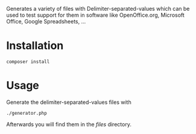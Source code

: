 Generates a variety of files with Delimiter-separated-values which can be used
to test support for them in software like OpenOffice.org, Microsoft Office,
Google Spreadsheets, ...

# Installation

```
composer install
```

# Usage

Generate the delimiter-separated-values files with

```
./generator.php
```

Afterwards you will find them in the _files_ directory.
